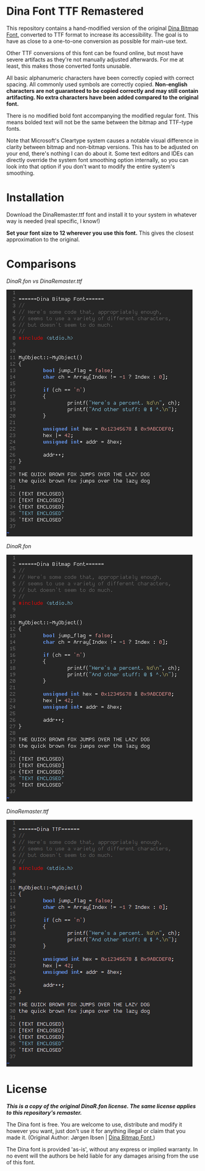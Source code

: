 # Dina Font TTF Remastered
This repository contains a hand-modified version of the original [Dina Bitmap Font,](https://www.donationcoder.com/Software/Jibz/Dina/) converted to TTF format to increase its accessibility. The goal is to have as close to a one-to-one conversion as possible for main-use text.

Other TTF conversions of this font can be found online, but most have severe artifacts as they're not manually adjusted afterwards. For me at least, this makes those converted fonts unusable.

All basic alphanumeric characters have been correctly copied with correct spacing. All commonly used symbols are correctly copied. **Non-english characters are not guaranteed to be copied correctly and may still contain artifacting. No extra characters have been added compared to the original font.**

There is no modified bold font accompanying the modified regular font. This means bolded text will not be the same between the bitmap and TTF-type fonts.

Note that Microsoft's Cleartype system causes a notable visual difference in clarity between bitmap and non-bitmap versions. This has to be adjusted on your end, there's nothing I can do about it. Some text editors and IDEs can directly override the system font smoothing option internally, so you can look into that option if you don't want to modify the entire system's smoothing.

# Installation
Download the DinaRemaster.ttf font and install it to your system in whatever way is needed (real specific, I know!)

**Set your font size to 12 wherever you use this font.** This gives the closest approximation to the original.

# Comparisons
*DinaR.fon vs DinaRemaster.ttf*

![](images/DinaCompare.gif?raw=true)

*DinaR.fon*

![](images/DinaBMP.png?raw=true)

*DinaRemaster.ttf*

![](images/DinaTTF.png?raw=true)

# License

***This is a copy of the original DinaR.fon license. The same license applies to this repository's remaster.***

The Dina font is free. You are welcome to use, distribute and modify it however you want, just don't use it for anything illegal or claim that you made it. (Original Author: Jørgen Ibsen | [Dina Bitmap Font,](https://www.donationcoder.com/Software/Jibz/Dina/))

The Dina font is provided 'as-is', without any express or implied warranty. In no event will the authors be held liable for any damages arising from the use of this font.
